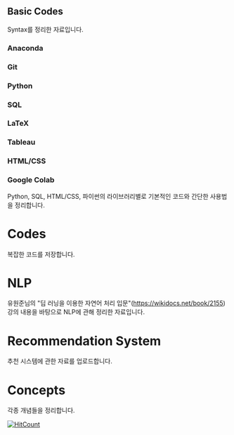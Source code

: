 ## Basic Codes
Syntax를 정리한 자료입니다.
### Anaconda
### Git
### Python
### SQL
### LaTeX
### Tableau
### HTML/CSS
### Google Colab
Python, SQL, HTML/CSS, 파이썬의 라이브러리별로 기본적인 코드와 간단한 사용법을 정리합니다.

# Codes
복잡한 코드를 저장합니다.

# NLP
유원준님의 "딥 러닝을 이용한 자연어 처리 입문"(https://wikidocs.net/book/2155) 강의 내용을 바탕으로 NLP에 관해 정리한 자료입니다.

# Recommendation System
추천 시스템에 관한 자료를 업로드합니다.

# Concepts
각종 개념들을 정리합니다.

[![HitCount](http://hits.dwyl.com/KimRass/Programming.svg)](http://hits.dwyl.com/KimRass/Programming)
